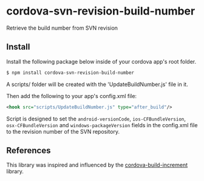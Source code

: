 # cordova-svn-revision-build-number

Retrieve the build number from SVN revision


## Install
Install the following package below inside of your cordova app's root folder.
```bash
$ npm install cordova-svn-revision-build-number
```
A scripts/ folder will be created with the 'UpdateBuildNumber.js' file in it.

Then add the following to your app's config.xml file:
```xml
<hook src="scripts/UpdateBuildNumber.js" type="after_build"/>
```

Script is designed to set the `android-versionCode`, `ios-CFBundleVersion`, `osx-CFBundleVersion` and `windows-packageVersion` fields in the config.xml file to the revision number of the SVN repository.

## References
This library was inspired and influenced by the [cordova-build-increment](https://github.com/cnring18/cordova-build-increment) library.
